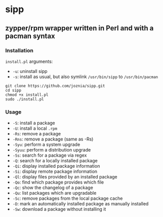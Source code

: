 # sipp
## zypper/rpm wrapper written in Perl and with a pacman syntax
### Installation
`install.pl` arguments:
* `-u`: uninstall sipp
* `-s`: install as usual, but also symlink `/usr/bin/sipp` to `/usr/bin/pacman`
~~~
git clone https://github.com/joznia/sipp.git
cd sipp
chmod +x install.pl
sudo ./install.pl
~~~
### Usage
* `-S`: install a package
* `-U`: install a local `.rpm`
* `-Rs`: remove a package
* `-Rns`: remove a package (same as -Rs)
* `-Syu`: perform a system upgrade
* `-Syuu`: perform a distribution upgrade
* `-Ss`: search for a package via regex
* `-Q`: search for a locally installed package
* `-Qi`: display installed package information
* `-Si`: display remote package information
* `-Ql`: display files provided by an installed package
* `-Qo`: find which package provides which file
* `-Qc`: show the changelog of a package
* `-Qu`: list packages which are upgradable
* `-Sc`: remove packages from the local package cache
* `-D`: mark an automatically installed package as manually installed
* `-Sw`: download a package without installing it
 
 
